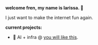 **welcome fren, my name is larissa. 👋**

I just want to make the internet fun again.

**current projects:**

- 🎸 AI + infra @ [you will like this](https://github.com/ldmrqs/youwill-like-this).
